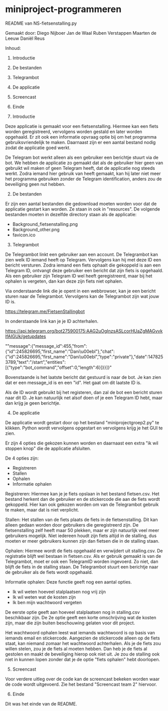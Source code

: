 # miniproject-programmeren

README van NS-fietsenstalling.py

Gemaakt door:
Diego Nijboer
Jan de Waal
Ruben Verstappen
Maarten de Leeuw
Daniël Reus


Inhoud:

1. Introductie
2. De bestanden
3. Telegrambot
4. De applicatie
5. Screencast
6. Einde

1. Introductie

Deze applicatie is gemaakt voor een fietsenstalling. Hiermee kan een fiets worden geregistreerd, vervolgens worden gestald en later worden opgehaald. 
Er zit ook een informatie opvraag optie bij om het programma gebruiksvriendelijk te maken. Daarnaast zijn er een aantal bestand nodig zodat de applicatie goed werkt.

De Telegram bot werkt alleen als een gebruiker een berichtje stuurt via de bot. We hebben de applicatie zo gemaakt dat als de gebruiker hier geen van gebruikt wil maken of geen Telegram
heeft, dat de applicatie nog steeds werkt. Zodra iemand hier gebruik van heeft gemaakt, kan hij later niet meer het programma gebruiken zonder de Telegram identification, anders zou
de beveiliging geen nut hebben.

2. De bestanden

Er zijn een aantal bestanden die gedownload moeten worden voor dat de applicatie gestart kan worden. Ze staan in ook in "resources". 
De volgende bestanden moeten in dezelfde directory staan als de applicatie:
- Background_fietsenstalling.png
- Background_other.png
- favicon.ico

3. Telegrambot

De Telegrambot linkt een gebruiker aan een account. De Telegrambot kan zien welk ID iemand heeft op Telegram. Vervolgens kan hij met deze ID een bericht versturen. 
Zodra iemand een fiets ophaalt die gekoppeld is aan een Telegram ID, ontvangt deze gebruiker een bericht dat zijn fiets is opgehaald. 
Als een gebruiker zijn Telegram ID wel heeft geregistreerd, maar bij het ophalen is vergeten, dan kan deze zijn fiets niet ophalen. 

Via onderstaande link die je opent in een webbrowser, kan je een bericht sturen naar de Telegrambot. Vervolgens kan de Telegrambot zijn wat jouw ID is. 

https://telegram.me/FietsenStallingbot

In onderstaande link kan je je ID achterhalen. 

https://api.telegram.org/bot275900175:AAG2uOgInzsASLcorHUaZgMAGvvklfAIGUk/getupdates

""message":{"message_id":455,"from":{"id":245826695,"first_name":"Dani\u00ebl"},"chat":{"id":245826695,"first_name":"Dani\u00ebl","type":"private"},"date":1478253789,"text":"\/start","entities":
[{"type":"bot_command","offset":0,"length":6}]}}]}"

Bovenstaande is het laatste bericht dat gestuurd is naar de bot. Je kan zien dat er een message_id is en een "id". Het gaat om dit laatste ID is.

Als de ID wordt gebruikt bij het registeren, dan zal de bot een bericht sturen naar dit ID. Je kan natuurlijk net alsof doen of je een Telegram ID hebt, maar dan krijg je geen berichtje.

4. De applicatie

De applicatie wordt gestart door op het bestand "miniprojectgroep2.py" te klikken. Python wordt vervolgens opgestart en vervolgens krijg je het GUI te zien.

Er zijn 4 opties die gekozen kunnen worden en daarnaast een extra "ik wil stoppen knop" die de applicatie afsluiten.

De 4 opties zijn:

- Registreren
- Stallen
- Ophalen
- Informatie ophalen

Registreren: 
Hiermee kan je je fiets opslaan in het bestand fietsen.csv. Het bestand herkent dan de gebruiker en de stickercode die aan de fiets wordt gekoppeld. Hier kan ook gekozen worden om 
van de Telegrambot gebruik te maken, maar dat is niet verplicht.

Stallen:
Het stallen van de fiets plaats de fiets in de fietsenstalling. Dit kan alleen gedaan worden door gebruikers die geregistreerd zijn. De fietsenstalling zelf heeft maar 50 plekken, maar er 
zijn natuurlijk veel meer gebruikers mogelijk. Niet iedereen houdt zijn fiets altijd in de stalling, dus moeten er meer gebruikers kunnen zijn dan fietsen die in de stalling staan.

Ophalen:
Hiermee wordt de fiets opgehaald en verwijdert uit stalling.csv. De registratie blijft wel bestaan in fietsen.csv. Als er gebruik gemaakt is van de Telegrambot, moet er ook een TelegramID
worden ingevoerd. Zo niet, dan blijft de fiets in de stalling staan. De Telegrambot stuurt een berichtje naar de gebruiker als de fiets wordt opgehaald. 

Informatie ophalen:
Deze functie geeft nog een aantal opties.

- Ik wil weten hoeveel stalplaatsen nog vrij zijn
- Ik wil weten wat de kosten zijn
- Ik ben mijn wachtwoord vergeten

De eerste optie geeft aan hoeveel stalplaatsen nog in stalling.csv beschikbaar zijn. De 2e optie geeft een korte omschrijving wat de kosten zijn, maar die zijn buiten beschouwing gelaten 
voor dit project.

Het wachtwoord ophalen leest wat iemands wachtwoord is op basis van iemands email en stickercode. Aangezien de stickercode alleen op de fiets staat, kan niemand zomaar het wachtwoord 
achterhalen. Als je de fiets zou willen stelen, zou je de fiets al moeten hebben. Dan heb je de fiets al gestolen en maakt de beveiliging hierop ook niet uit. Je zou de stalling ook niet 
in kunnen lopen zonder dat je de optie "fiets ophalen" hebt doorlopen.

5. Screencast

Voor verdere uitleg over de code kan de screencast bekeken worden waar de code wordt uitgevoerd. Zie het bestand "Screencast team 2" hiervoor.

6. Einde

Dit was het einde van de README. 



